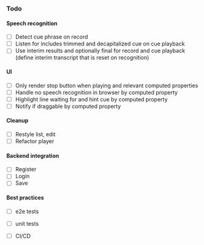 ### Todo

#### Speech recognition
- [ ] Detect cue phrase on record
- [ ] Listen for includes trimmed and decapitalized cue on cue playback
- [ ] Use interim results and optionally final for record and cue playback (define interim transcript that is reset on recognition)

#### UI
- [ ] Only render stop button when playing and relevant computed properties
- [ ] Handle no speech recognition in browser by computed property
- [ ] Highlight line waiting for and hint cue by computed property
- [ ] Notify if draggable by computed property

#### Cleanup
- [ ] Restyle list, edit 
- [ ] Refactor player

#### Backend integration
- [ ] Register
- [ ] Login
- [ ] Save

#### Best practices
- [ ] e2e tests
- [ ] unit tests
- [ ] CI/CD

